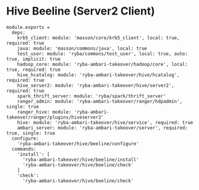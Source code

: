 
# Hive Beeline (Server2 Client)

    module.exports =
      deps:
        krb5_client: module: 'masson/core/krb5_client', local: true, required: true
        java: module: 'masson/commons/java', local: true
        test_user: module: 'ryba/commons/test_user', local: true, auto: true, implicit: true
        hadoop_core: module: 'ryba-ambari-takeover/hadoop/core', local: true, required: true
        hive_hcatalog: module: 'ryba-ambari-takeover/hive/hcatalog', required: true
        hive_server2: module: 'ryba-ambari-takeover/hive/server2', required: true
        spark_thrift_server: module: 'ryba/spark/thrift_server'
        ranger_admin: module: 'ryba-ambari-takeover/ranger/hdpadmin', single: true
        ranger_hive: module: 'ryba-ambari-takeover/ranger/plugins/hiveserver2'
        hive: module: 'ryba-ambari-takeover/hive/service', required: true
        ambari_server: module: 'ryba-ambari-takeover/server', required: true, single: true
      configure:
        'ryba-ambari-takeover/hive/beeline/configure'
      commands:
        'install': [
          'ryba-ambari-takeover/hive/beeline/install'
          'ryba-ambari-takeover/hive/beeline/check'
        ]
        'check':
          'ryba-ambari-takeover/hive/beeline/check'
